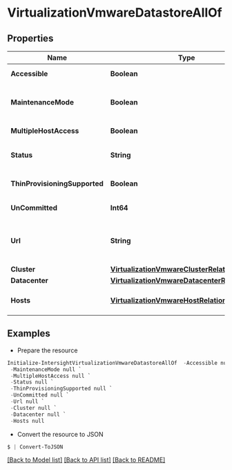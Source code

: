 # VirtualizationVmwareDatastoreAllOf
## Properties

Name | Type | Description | Notes
------------ | ------------- | ------------- | -------------
**Accessible** | **Boolean** | Shows if this datastore is accessible. | [optional] 
**MaintenanceMode** | **Boolean** | Indicates if the datastore is in maintenance mode. Will be set to True, when in maintenance mode. | [optional] 
**MultipleHostAccess** | **Boolean** | Indicates if this datastore is connected to multiple hosts. | [optional] 
**Status** | **String** | Datastore health status, as reported by the hypervisor platform. | [optional] [default to "Unknown"]
**ThinProvisioningSupported** | **Boolean** | Indicates if this datastore supports thin provisioning for files. | [optional] 
**UnCommitted** | **Int64** | Space uncommitted in this datastore in bytes. | [optional] 
**Url** | **String** | The URL to access this datastore (example - &#39;ds:///vmfs/volumes/562a4e8a-0eeb5372-dd61-78baf9cb9afa/&#39;). | [optional] 
**Cluster** | [**VirtualizationVmwareClusterRelationship**](VirtualizationVmwareClusterRelationship.md) |  | [optional] 
**Datacenter** | [**VirtualizationVmwareDatacenterRelationship**](VirtualizationVmwareDatacenterRelationship.md) |  | [optional] 
**Hosts** | [**VirtualizationVmwareHostRelationship[]**](VirtualizationVmwareHostRelationship.md) | An array of relationships to virtualizationVmwareHost resources. | [optional] [readonly] 

## Examples

- Prepare the resource
```powershell
Initialize-IntersightVirtualizationVmwareDatastoreAllOf  -Accessible null `
 -MaintenanceMode null `
 -MultipleHostAccess null `
 -Status null `
 -ThinProvisioningSupported null `
 -UnCommitted null `
 -Url null `
 -Cluster null `
 -Datacenter null `
 -Hosts null
```

- Convert the resource to JSON
```powershell
$ | Convert-ToJSON
```

[[Back to Model list]](../README.md#documentation-for-models) [[Back to API list]](../README.md#documentation-for-api-endpoints) [[Back to README]](../README.md)

